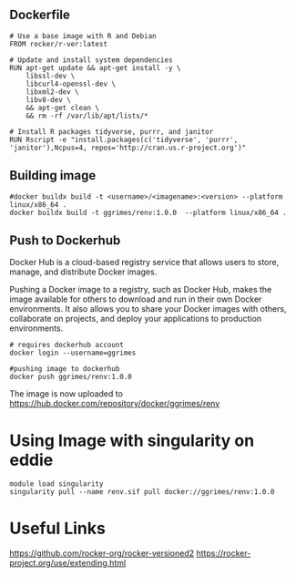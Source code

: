 ## Dockerfile

```
# Use a base image with R and Debian
FROM rocker/r-ver:latest

# Update and install system dependencies
RUN apt-get update && apt-get install -y \
    libssl-dev \
    libcurl4-openssl-dev \
    libxml2-dev \
    libv8-dev \
    && apt-get clean \
    && rm -rf /var/lib/apt/lists/*

# Install R packages tidyverse, purrr, and janitor
RUN Rscript -e "install.packages(c('tidyverse', 'purrr', 'janitor'),Ncpus=4, repos='http://cran.us.r-project.org')"
```

## Building image

```{}
#docker buildx build -t <username>/<imagename>:<version> --platform linux/x86_64 .
docker buildx build -t ggrimes/renv:1.0.0  --platform linux/x86_64 .
```
## Push to Dockerhub

Docker Hub is a cloud-based registry service that allows users to store, manage, and distribute Docker images.

Pushing a Docker image to a registry, such as Docker Hub, makes the image available for others to download and run in their own Docker environments. It also allows you to share your Docker images with others, collaborate on projects, and deploy your applications to production environments.

```{}
# requires dockerhub account
docker login --username=ggrimes

#pushing image to dockerhub
docker push ggrimes/renv:1.0.0 
```

The image is now uploaded to https://hub.docker.com/repository/docker/ggrimes/renv

# Using Image with singularity on eddie

```
module load singularity
singularity pull --name renv.sif pull docker://ggrimes/renv:1.0.0
```


# Useful Links
https://github.com/rocker-org/rocker-versioned2
https://rocker-project.org/use/extending.html

